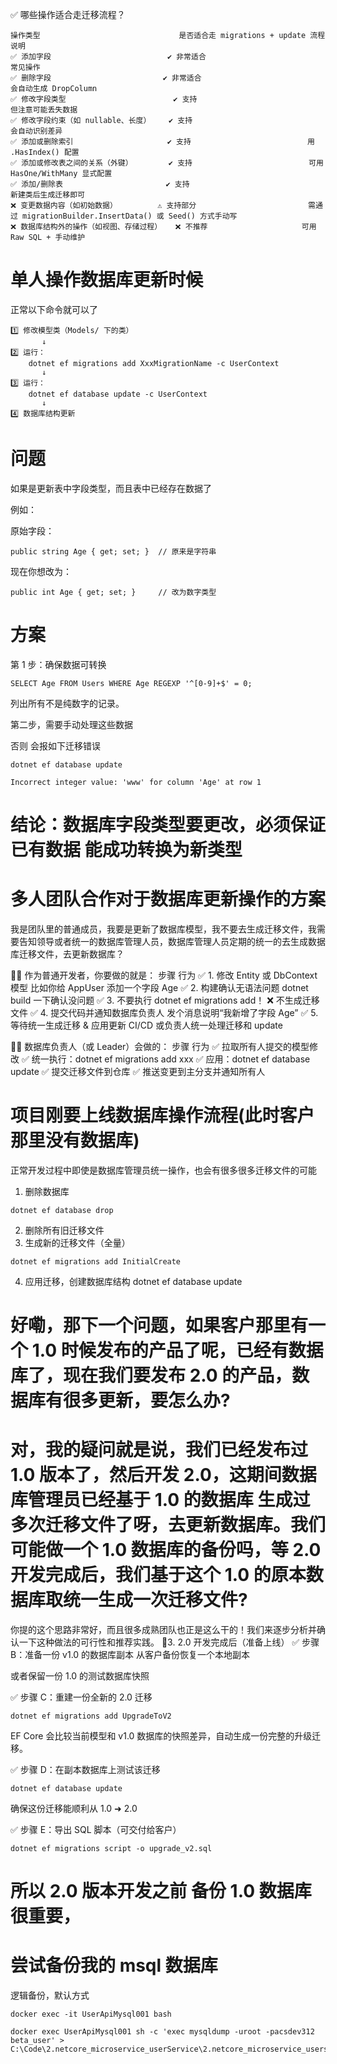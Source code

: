 ✅ 哪些操作适合走迁移流程？

```
操作类型	                           是否适合走 migrations + update 流程	说明
✅ 添加字段	                        ✔️ 非常适合	                         常见操作
✅ 删除字段	                       ✔️ 非常适合	                         会自动生成 DropColumn
✅ 修改字段类型	                    ✔️ 支持	                             但注意可能丢失数据
✅ 修改字段约束（如 nullable、长度）	   ✔️ 支持	                          会自动识别差异
✅ 添加或删除索引	                  ✔️ 支持	                         用 .HasIndex() 配置
✅ 添加或修改表之间的关系（外键）	     ✔️ 支持	                        可用 HasOne/WithMany 显式配置
✅ 添加/删除表	                   ✔️ 支持	                                新建类后生成迁移即可
❌ 变更数据内容（如初始数据）	        ⚠️ 支持部分	                        需通过 migrationBuilder.InsertData() 或 Seed() 方式手动写
❌ 数据库结构外的操作（如视图、存储过程）	❌ 不推荐	                  可用 Raw SQL + 手动维护
```

# 单人操作数据库更新时候

正常以下命令就可以了

```
1️⃣ 修改模型类（Models/ 下的类）
       ↓
2️⃣ 运行：
    dotnet ef migrations add XxxMigrationName -c UserContext
       ↓
3️⃣ 运行：
    dotnet ef database update -c UserContext
       ↓
4️⃣ 数据库结构更新
```

# 问题

如果是更新表中字段类型，而且表中已经存在数据了

例如：

原始字段：

```
public string Age { get; set; }  // 原来是字符串
```

现在你想改为：

```
public int Age { get; set; }     // 改为数字类型
```

# 方案

第 1 步：确保数据可转换

```
SELECT Age FROM Users WHERE Age REGEXP '^[0-9]+$' = 0;
```

列出所有不是纯数字的记录。

第二步，需要手动处理这些数据

否则 会报如下迁移错误

```
dotnet ef database update

Incorrect integer value: 'www' for column 'Age' at row 1
```

# 结论：数据库字段类型要更改，必须保证已有数据 能成功转换为新类型

# 多人团队合作对于数据库更新操作的方案

我是团队里的普通成员，我要是更新了数据库模型，我不要去生成迁移文件，我需要告知领导或者统一的数据库管理人员，数据库管理人员定期的统一的去生成数据库迁移文件，去更新数据库？

🧑‍💻 作为普通开发者，你要做的就是：
步骤 行为
✅ 1. 修改 Entity 或 DbContext 模型 比如你给 AppUser 添加一个字段 Age
✅ 2. 构建确认无语法问题 dotnet build 一下确认没问题
✅ 3. 不要执行 dotnet ef migrations add！ ❌ 不生成迁移文件
✅ 4. 提交代码并通知数据库负责人 发个消息说明“我新增了字段 Age”
✅ 5. 等待统一生成迁移 & 应用更新 CI/CD 或负责人统一处理迁移和 update

👨‍🏫 数据库负责人（或 Leader）会做的：
步骤 行为
✅ 拉取所有人提交的模型修改
✅ 统一执行：dotnet ef migrations add xxx
✅ 应用：dotnet ef database update
✅ 提交迁移文件到仓库
✅ 推送变更到主分支并通知所有人

# 项目刚要上线数据库操作流程(此时客户那里没有数据库)

正常开发过程中即使是数据库管理员统一操作，也会有很多很多迁移文件的可能

1. 删除数据库

```
dotnet ef database drop
```

2. 删除所有旧迁移文件
3. 生成新的迁移文件（全量）

```
dotnet ef migrations add InitialCreate
```

4. 应用迁移，创建数据库结构
   dotnet ef database update

# 好嘞，那下一个问题，如果客户那里有一个 1.0 时候发布的产品了呢，已经有数据库了，现在我们要发布 2.0 的产品，数据库有很多更新，要怎么办?

# 对，我的疑问就是说，我们已经发布过 1.0 版本了，然后开发 2.0，这期间数据库管理员已经基于 1.0 的数据库 生成过多次迁移文件了呀，去更新数据库。我们可能做一个 1.0 数据库的备份吗，等 2.0 开发完成后，我们基于这个 1.0 的原本数据库取统一生成一次迁移文件?

你提的这个思路非常好，而且很多成熟团队也正是这么干的！我们来逐步分析并确认一下这种做法的可行性和推荐实践。
🔹3. 2.0 开发完成后（准备上线）
✅ 步骤 B：准备一份 v1.0 的数据库副本
从客户备份恢复一个本地副本

或者保留一份 1.0 的测试数据库快照

✅ 步骤 C：重建一份全新的 2.0 迁移

```
dotnet ef migrations add UpgradeToV2
```

EF Core 会比较当前模型和 v1.0 数据库的快照差异，自动生成一份完整的升级迁移。

✅ 步骤 D：在副本数据库上测试该迁移

```
dotnet ef database update
```

确保这份迁移能顺利从 1.0 ➜ 2.0

✅ 步骤 E：导出 SQL 脚本（可交付给客户）

```
dotnet ef migrations script -o upgrade_v2.sql
```

# 所以 2.0 版本开发之前 备份 1.0 数据库很重要，

# 尝试备份我的 msql 数据库

逻辑备份，默认方式

```
docker exec -it UserApiMysql001 bash

docker exec UserApiMysql001 sh -c 'exec mysqldump -uroot -pacsdev312 beta_user' > C:\Code\2.netcore_microservice_userService\2.netcore_microservice_userservice\User.API\beta_user_backup.sql
```
